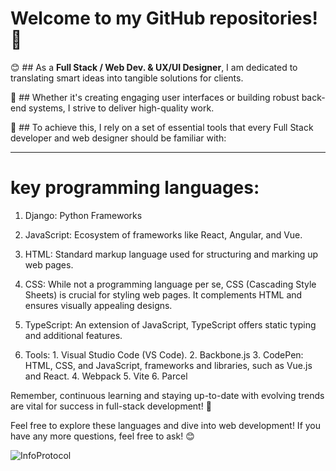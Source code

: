 # Welcome to my GitHub repositories! 🚀

😊 ## As a **Full Stack / Web Dev. & UX/UI Designer**, I am dedicated to translating smart ideas into tangible solutions for clients. 

 🚀 ## Whether it's creating engaging user interfaces or building robust back-end systems, I strive to deliver high-quality work. 

 🚀 ## To achieve this, I rely on a set of essential tools that every Full Stack developer and web designer should be familiar with:


---
 
# key programming languages:

1. Django: Python Frameworks
   
2. JavaScript:  Ecosystem of frameworks like React, Angular, and Vue. 

3. HTML: Standard markup language used for structuring and marking up web pages. 

4. CSS: While not a programming language per se, CSS (Cascading Style Sheets) is crucial for styling web pages. It complements HTML and ensures visually appealing designs.

5. TypeScript: An extension of JavaScript, TypeScript offers static typing and additional features.
   
6.  Tools: 1. Visual Studio Code (VS Code). 2. Backbone.js 3. CodePen: HTML, CSS, and JavaScript, frameworks and libraries, such as Vue.js and React. 4. Webpack 5. Vite 6. Parcel

Remember, continuous learning and staying up-to-date with evolving trends are vital for success in full-stack development! 🚀

Feel free to explore these languages and dive into web development! If you have any more questions, feel free to ask! 😊


![InfoProtocol](https://github.com/Nicki-lombardo/Nicki-lombardo/assets/139465420/83407b97-f768-4f83-8119-de5c84434b53)


<!---
Nicki-lombardo/Nicki-lombardo is a ✨ special ✨ repository because its `README.md` (this file) appears on your GitHub profile.
You can click the Preview link to take a look at your changes.
--->
